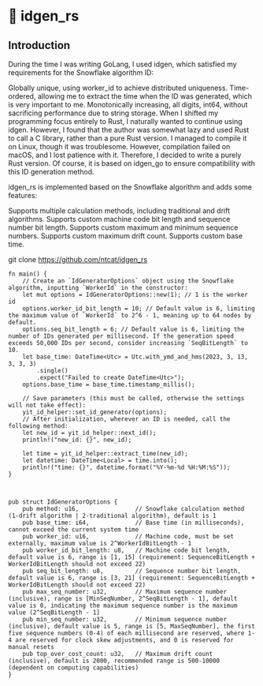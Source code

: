 # 🦜 idgen_rs
## Introduction
During the time I was writing GoLang, I used idgen, which satisfied my requirements for the Snowflake algorithm ID:

Globally unique, using worker_id to achieve distributed uniqueness.
Time-ordered, allowing me to extract the time when the ID was generated, which is very important to me.
Monotonically increasing, all digits, int64, without sacrificing performance due to string storage.
When I shifted my programming focus entirely to Rust, I naturally wanted to continue using idgen. However, I found that the author was somewhat lazy and used Rust to call a C library, rather than a pure Rust version. I managed to compile it on Linux, though it was troublesome. However, compilation failed on macOS, and I lost patience with it. Therefore, I decided to write a purely Rust version. Of course, it is based on idgen_go to ensure compatibility with this ID generation method.

idgen_rs is implemented based on the Snowflake algorithm and adds some features:

Supports multiple calculation methods, including traditional and drift algorithms.
Supports custom machine code bit length and sequence number bit length.
Supports custom maximum and minimum sequence numbers.
Supports custom maximum drift count.
Supports custom base time.


git clone https://github.com/ntcat/idgen_rs

```
fn main() {
    // Create an `IdGeneratorOptions` object using the Snowflake algorithm, inputting `WorkerId` in the constructor:
    let mut options = IdGeneratorOptions::new(1); // 1 is the worker id
    options.worker_id_bit_length = 10; // Default value is 6, limiting the maximum value of `WorkerId` to 2^6 - 1, meaning up to 64 nodes by default.
    options.seq_bit_length = 6; // Default value is 6, limiting the number of IDs generated per millisecond. If the generation speed exceeds 50,000 IDs per second, consider increasing `SeqBitLength` to 10.
    let base_time: DateTime<Utc> = Utc.with_ymd_and_hms(2023, 3, 13, 3, 3, 3)
        .single()
        .expect("Failed to create DateTime<Utc>");
    options.base_time = base_time.timestamp_millis();

    // Save parameters (this must be called, otherwise the settings will not take effect):
    yit_id_helper::set_id_generator(options);
    // After initialization, wherever an ID is needed, call the following method:
    let new_id = yit_id_helper::next_id();
    println!("new_id: {}", new_id);

    let time = yit_id_helper::extract_time(new_id);
    let datetime: DateTime<Local> = time.into();
    println!("time: {}", datetime.format("%Y-%m-%d %H:%M:%S"));
}



pub struct IdGeneratorOptions {
    pub method: u16,                // Snowflake calculation method (1-drift algorithm | 2-traditional algorithm), default is 1
    pub base_time: i64,             // Base time (in milliseconds), cannot exceed the current system time
    pub worker_id: u16,             // Machine code, must be set externally, maximum value is 2^WorkerIdBitLength - 1
    pub worker_id_bit_length: u8,   // Machine code bit length, default value is 6, range is [1, 15] (requirement: SequenceBitLength + WorkerIdBitLength should not exceed 22)
    pub seq_bit_length: u8,         // Sequence number bit length, default value is 6, range is [3, 21] (requirement: SequenceBitLength + WorkerIdBitLength should not exceed 22)
    pub max_seq_number: u32,        // Maximum sequence number (inclusive), range is [MinSeqNumber, 2^SeqBitLength - 1], default value is 0, indicating the maximum sequence number is the maximum value (2^SeqBitLength - 1]
    pub min_seq_number: u32,        // Minimum sequence number (inclusive), default value is 5, range is [5, MaxSeqNumber], the first five sequence numbers (0-4) of each millisecond are reserved, where 1-4 are reserved for clock skew adjustments, and 0 is reserved for manual resets
    pub top_over_cost_count: u32,   // Maximum drift count (inclusive), default is 2000, recommended range is 500-10000 (dependent on computing capabilities)
}

```